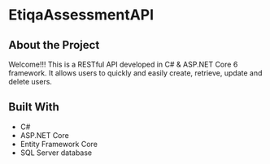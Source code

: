 # EtiqaAssessmentAPI

## About the Project
Welcome!!! This is a RESTful API developed in C# & ASP.NET Core 6 framework. It allows users to quickly and easily create, retrieve, update and delete users.

## Built With
* C#
* ASP.NET Core
* Entity Framework Core
* SQL Server database



